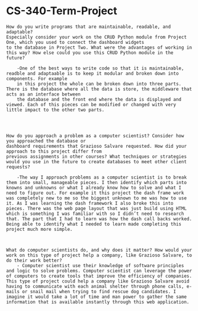 # CS-340-Term-Project


    How do you write programs that are maintainable, readable, and adaptable? 
    Especially consider your work on the CRUD Python module from Project One, which you used to connect the dashboard widgets
    to the database in Project Two. What were the advantages of working in this way? How else could you use this CRUD Python module in the future?
    
        -One of the best ways to write code so that it is maintainable, readble and adaptaable is to keep it modular and broken down into components. For example
        in this project the whole can be broken down into three parts. There is the database where all the data is store, the middleware that acts as an interface between
        the database and the front end where the data is displayed and viewed. Each of this pieces can be modified or changed with very little impact to the other two parts. 
        


    
    How do you approach a problem as a computer scientist? Consider how you approached the database or
    dashboard requirements that Grazioso Salvare requested. How did your approach to this project differ from 
    previous assignments in other courses? What techniques or strategies would you use in the future to create databases to meet other client requests?

        -The way I approach problems as a computer scientist is to break them into small, manageable pieces. I then identify which parts into knowns and unknowns or what I already know how to solve and what I need to figure out. For example it this project the dash frame work was completely new to me so the biggest unknown to me was how to use it. As I was learning the dash framework I also broke this into pieces. There was the web page layout that was just build using HTML which is something I was familiar with so I didn’t need to research that. The part that I had to learn was how the dash call backs worked. Being able to identify what I needed to learn made completing this project much more simple.
    
    
    
    What do computer scientists do, and why does it matter? How would your work on this type of project help a company, like Grazioso Salvare, to do their work better?
        - Computer scientist use their knowledge of software principles and logic to solve problems. Computer scientist can leverage the power of computers to create tools that improve the efficiency of companies. This type of project could help a company like Grazioso Salvare avoid having to communicate with each animal shelter through phone calls, e-mails or snail mail when trying to find rescue dog candidates. I imagine it would take a lot of time and man power to gather the same information that is available instantly through this web application.
